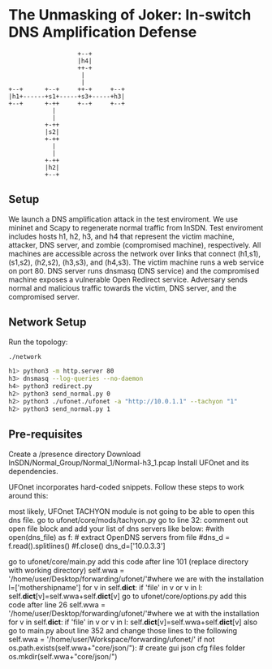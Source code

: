 # The Unmasking of Joker: In-switch DNS Amplification Defense

```
                   +--+
                   |h4|
                   ++-+
                    |
                    |
+--+      +--+     ++-+     +--+
|h1+------+s1+-----+s3+-----+h3|
+--+      +-++     +--+     +--+
            |
            |
          +-++
          |s2|
          +-++
            |
            |
          +-++
          |h2|
          +--+
```

## Setup

We launch a DNS amplification attack in the test enviroment. We use mininet and Scapy to regenerate normal traffic from InSDN. Test enviroment includes hosts h1, h2, h3, and h4 that represent
the victim machine, attacker, DNS server, and zombie (compromised machine), respectively. All machines are accessible across the network over links that connect (h1,s1), (s1,s2), (h2,s2), (h3,s3),
and (h4,s3). The victim machine runs a web service on port 80. DNS server runs dnsmasq (DNS service) and the compromised machine exposes a vulnerable Open Redirect service. Adversary sends normal and malicious traffic towards the victim, DNS server, and the compromised server.

## Network Setup

Run the topology:
```bash
./network
```

```bash
h1> python3 -m http.server 80
h3> dnsmasq --log-queries --no-daemon
h4> python3 redirect.py
h2> python3 send_normal.py 0
h2> python3 ./ufonet./ufonet -a "http://10.0.1.1" --tachyon "1"
h2> python3 send_normal.py 1
```

## Pre-requisites
Create a /presence directory
Download InSDN/Normal_Group/Normal_1/Normal-h3_1.pcap
Install UFOnet and its dependencies.

UFOnet incorporates hard-coded snippets. Follow these steps to work around this:

most likely, UFOnet TACHYON module is not going to be able to open this dns file.
go to ufonet/core/mods/tachyon.py
go to line 32:
comment out open file block and add your list of dns servers like below:
        #with open(dns_file) as f: # extract OpenDNS servers from file
            #dns_d = f.read().splitlines() 
        #f.close()
        dns_d=['10.0.3.3']

go to ufonet/core/main.py
add this code after line 101 (replace directory with working directory)
self.wwa = '/home/user/Desktop/forwarding/ufonet/'#where we are with the installation
        l=['mothershipname']
        for v in self.__dict__:
            if 'file' in v or v in l:
                self.__dict__[v]=self.wwa+self.__dict__[v]
go to ufonet/core/options.py
add this code after line 26
self.wwa = '/home/user/Desktop/forwarding/ufonet/'#where we at with the installation
        for v in self.__dict__:
            if 'file' in v or v in l:
                self.__dict__[v]=self.wwa+self.__dict__[v]
also go to main.py about line 352 and change those lines to the following
self.wwa = '/home/user/Workspace/forwarding/ufonet/'
if not os.path.exists(self.wwa+"core/json/"): # create gui json cfg files folder
    os.mkdir(self.wwa+"core/json/")
